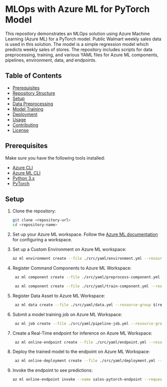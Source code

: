 # MLOps with Azure ML for PyTorch Model

This repository demonstrates an MLOps solution using Azure Machine Learning (Azure ML) for a PyTorch model. Public Walmart weekly sales data is used in this solution. The model is a simple regression model which predicts weekly sales of stores. The repository includes scripts for data preprocessing, training, and various YAML files for Azure ML components, pipelines, environment, data, and endpoints.

## Table of Contents
- [Prerequisites](#prerequisites)
- [Repository Structure](#repository-structure)
- [Setup](#setup)
- [Data Preprocessing](#data-preprocessing)
- [Model Training](#model-training)
- [Deployment](#deployment)
- [Usage](#usage)
- [Contributing](#contributing)
- [License](#license)

## Prerequisites

Make sure you have the following tools installed:
- [Azure CLI](https://docs.microsoft.com/en-us/cli/azure/install-azure-cli)
- [Azure ML CLI](https://docs.microsoft.com/en-us/azure/machine-learning/reference-azure-machine-learning-cli)
- [Python 3.x](https://www.python.org/downloads/)
- [PyTorch](https://pytorch.org/get-started/locally/)

## Setup

1. Clone the repository:
    ```sh
    git clone <repository-url>
    cd <repository-name>
    ```

2. Set up your Azure ML workspace. Follow the [Azure ML documentation](https://docs.microsoft.com/en-us/azure/machine-learning/how-to-setup) for configuring a workspace.


3. Set up a Custom Environment on Azure ML workspace:
    ```sh
    az ml environment create --file ./src/yaml/environment.yml --resource-group $(resource_group) --workspace-name $(workspace_name)
    ```

    
4. Register Command Components to Azure ML Workspace:
   ```sh
    az ml component create --file ./src/yaml/preprocess-component.yml --resource-group $(resource_group) --workspace-name $(workspace_name)
    ```
   ```sh
    az ml component create --file ./src/yaml/train-component.yml --resource-group $(resource_group) --workspace-name $(workspace_name)
    ```


5. Register Data Asset to Azure ML Workspace:
   ```sh
    az ml data create --file ./src/yaml/data.yml --resource-group $(resource_group) --workspace-name $(workspace_name)
    ```


6. Submit a model training job on Azure ML Workspace:
   ```sh
    az ml job create --file ./src/yaml/pipeline-job.yml --resource-group $(resource_group) --workspace-name $(workspace_name)
    ```


7. Create a Real-Time endpoint for inference on Azure ML Workspace:
   ```sh
    az ml online-endpoint create --file ./src/yaml/endpoint.yml --resource-group $(resource_group) --workspace-name $(workspace_name)
    ```


8. Deploy the trained model to the endpoint on Azure ML Workspace:
   ```sh
    az ml online-deployment create --file ./src/yaml/deployment.yml --resource-group $(resource_group) --workspace-name $(workspace_name)
    ```


9. Invoke the endpoint to see predictions:
    ```sh
    az ml online-endpoint invoke --name sales-pytorch-endpoint --request-file ./src/onlinescoring/sample_request.json --resource-group $(resource_group) --workspace-name $(workspace_name)
    ```
